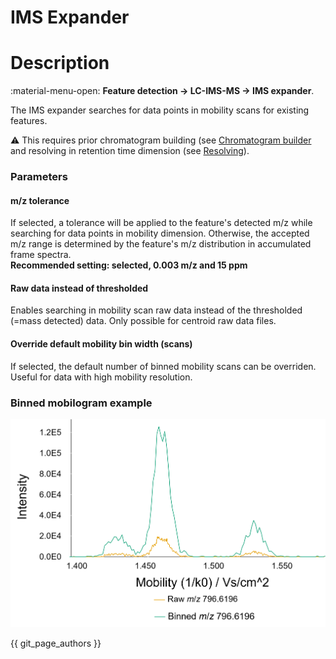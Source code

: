 # **IMS Expander**

# **Description**

:material-menu-open: **Feature detection → LC-IMS-MS → IMS expander**.

The IMS expander searches for data points in mobility scans for existing features. 

:warning: This requires prior chromatogram building (see [Chromatogram builder](../../lc-ms_featdet/featdet_adap_chromatogram_builder/adap-chromatogram-builder.md) and resolving in retention time dimension (see [Resolving](../../featdet_resolver_local_minimum/local-minimum-resolver.md)).

### Parameters

#### m/z tolerance

If selected, a tolerance will be applied to the feature's detected m/z while searching for data
points in mobility dimension. Otherwise, the accepted m/z range is determined by the feature's m/z
distribution in accumulated frame spectra.  
**Recommended setting: selected, 0.003 m/z and 15 ppm**

#### Raw data instead of thresholded

Enables searching in mobility scan raw data instead of the thresholded (=mass detected) data. Only
possible for centroid raw data files.

#### Override default mobility bin width (scans)

If selected, the default number of binned mobility scans can be overriden. Useful for data with high
mobility resolution. 

### Binned mobilogram example

![binned mobilogram](binnedmobilogram.png)

{{ git_page_authors }}